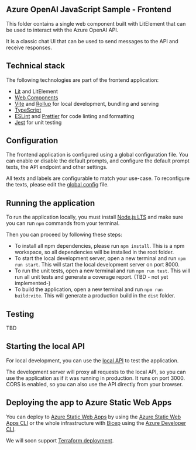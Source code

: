 ## Azure OpenAI JavaScript Sample - Frontend

This folder contains a single web component built with LitElement that can be used to interact with the Azure OpenAI API.

It is a classic chat UI that can be used to send messages to the API and receive responses.

## Technical stack

The following technologies are part of the frontend application:

- [Lit](https://lit.dev) and LitElement
- [Web Components](https://developer.mozilla.org/en-US/docs/Web/Web_Components)
- [Vite](https://vitejs.dev/guide/) and [Rollup](https://rollupjs.org/introduction/) for local development, bundling and serving
- [TypeScript](https://www.typescriptlang.org/)
- [ESLint](https://eslint.org/) and [Prettier](https://prettier.io/) for code linting and formatting
- [Jest](https://jestjs.io/) for unit testing

## Configuration

The frontend application is configured using a global configuration file. You can enable or disable the default prompts, and configure the default prompt texts, the API endpoint and other settings.

All texts and labels are configurable to match your use-case. To reconfigure the texts, please edit the [global config](./src/config/globalConfig.js) file.

## Running the application

To run the application locally, you must install [Node.js LTS](https://nodejs.org) and make sure you can run `npm` commands from your terminal.

Then you can proceed by following these steps:

- To install all npm dependencies, please run `npm install`. This is a npm workspace, so all dependencies will be installed in the root folder.
- To start the local development server, open a new terminal and run `npm run start`. This will start the local development server on port 8000.
- To run the unit tests, open a new terminal and run `npm run test`. This will run all unit tests and generate a coverage report. (TBD - not yet implemented-)
- To build the application, open a new terminal and run `npm run build:vite`. This will generate a production build in the `dist` folder.

## Testing

TBD

## Starting the local API

For local development, you can use the [local API](../search/README.md) to test the application.

The development server will proxy all requests to the local API, so you can use the application as if it was running in production. It runs on port 3000. CORS is enabled, so you can also use the API directly from your browser.

## Deploying the app to Azure Static Web Apps

You can deploy to [Azure Static Web Apps](https://docs.microsoft.com/azure/static-web-apps/overview) by using the [Azure Static Web Apps CLI](https://learn.microsoft.com/azure/static-web-apps/static-web-apps-cli-deploy) or the whole infrastructure with [Bicep](https://bicep.dev/) using the [Azure Developer CLI](https://learn.microsoft.com/azure/developer/azure-developer-cli/overview).

We will soon support [Terraform deployment](https://learn.microsoft.com/azure/developer/azure-developer-cli/use-terraform-for-azd).
